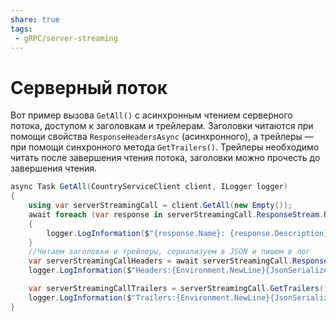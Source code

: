 ```yaml
---
share: true
tags:
 - gRPC/server-streaming
---
```

# Серверный поток
Вот пример вызова `GetAll()` с асинхронным чтением серверного потока, доступом к заголовкам и трейлерам. Заголовки читаются при помощи свойства `ResponseHeadersAsync` (асинхронного), а трейлеры — при помощи синхронного метода `GetTrailers()`. Трейлеры необходимо читать после завершения чтения потока, заголовки можно прочесть до завершения чтения.
```csharp
async Task GetAll(CountryServiceClient client, ILogger logger)
{
    using var serverStreamingCall = client.GetAll(new Empty());
    await foreach (var response in serverStreamingCall.ResponseStream.ReadAllAsync())
    {
        logger.LogInformation($"{response.Name}: {response.Description}");
    }
    //Читаем заголовки и трейлеры, сериализуем в JSON и пишем в лог
    var serverStreamingCallHeaders = await serverStreamingCall.ResponseHeadersAsync;
    logger.LogInformation($"Headers:{Environment.NewLine}{JsonSerializer.Serialize(serverStreamingCallHeaders, new JsonSerializerOptions { WriteIndented = true })}");

    var serverStreamingCallTrailers = serverStreamingCall.GetTrailers();
    logger.LogInformation($"Trailers:{Environment.NewLine}{JsonSerializer.Serialize(serverStreamingCallTrailers, new JsonSerializerOptions { WriteIndented = true })}");
}
```